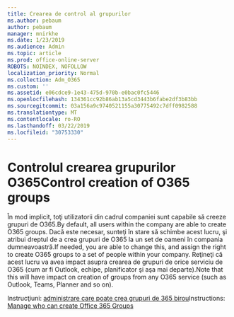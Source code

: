 ```yaml
---
title: Crearea de control al grupurilor
ms.author: pebaum
author: pebaum
manager: mnirkhe
ms.date: 1/23/2019
ms.audience: Admin
ms.topic: article
ms.prod: office-online-server
ROBOTS: NOINDEX, NOFOLLOW
localization_priority: Normal
ms.collection: Adm_O365
ms.custom: ''
ms.assetid: e06cdce9-1e43-475d-970b-e0bac0fc5446
ms.openlocfilehash: 134361cc92b86ab13a5cd3443b6fabe2df3b83bb
ms.sourcegitcommit: 03a156a9c9740521155a30775492c7dff0982588
ms.translationtype: MT
ms.contentlocale: ro-RO
ms.lasthandoff: 03/22/2019
ms.locfileid: "30753330"
---
```

# <a name="control-creation-of-o365-groups"></a><span data-ttu-id="891a0-102">Controlul crearea grupurilor O365</span><span class="sxs-lookup"><span data-stu-id="891a0-102">Control creation of O365 groups</span></span>

<span data-ttu-id="891a0-103">În mod implicit, toţi utilizatorii din cadrul companiei sunt capabile să creeze grupuri de O365.</span><span class="sxs-lookup"><span data-stu-id="891a0-103">By default, all users within the company are able to create O365 groups.</span></span> <span data-ttu-id="891a0-104">Dacă este necesar, sunteţi în stare să schimbe acest lucru, şi atribui dreptul de a crea grupuri de O365 la un set de oameni în compania dumneavoastră.</span><span class="sxs-lookup"><span data-stu-id="891a0-104">If needed, you are able to change this, and assign the right to create O365 groups to a set of people within your company.</span></span> <span data-ttu-id="891a0-105">Reţineţi că acest lucru va avea impact asupra crearea de grupuri de orice serviciu de O365 (cum ar fi Outlook, echipe, planificator şi aşa mai departe).</span><span class="sxs-lookup"><span data-stu-id="891a0-105">Note that this will have impact on creation of groups from any O365 service (such as Outlook, Teams, Planner and so on).</span></span>
  
<span data-ttu-id="891a0-106">Instrucţiuni: [administrare care poate crea grupuri de 365 birou](https://docs.microsoft.com/office365/admin/create-groups/manage-creation-of-groups)</span><span class="sxs-lookup"><span data-stu-id="891a0-106">Instructions: [Manage who can create Office 365 Groups](https://docs.microsoft.com/office365/admin/create-groups/manage-creation-of-groups)</span></span>
